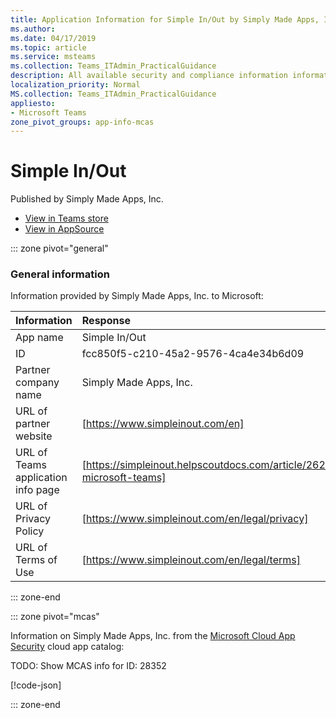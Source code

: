 ```yaml
---
title: Application Information for Simple In/Out by Simply Made Apps, Inc.
ms.author: 
ms.date: 04/17/2019
ms.topic: article
ms.service: msteams
ms.collection: Teams_ITAdmin_PracticalGuidance
description: All available security and compliance information information for Simple In/Out, its data handling policies, its Microsoft Cloud App Security app catalog information, and security/compliance information in the CSA STAR registry.
localization_priority: Normal
MS.collection: Teams_ITAdmin_PracticalGuidance
appliesto:
- Microsoft Teams
zone_pivot_groups: app-info-mcas
---
```

# Simple In/Out

Published by Simply Made Apps, Inc.
* <a href="https://teams.microsoft.com/l/app/fcc850f5-c210-45a2-9576-4ca4e34b6d09" target="_blank">View in Teams store</a>
* <a href="https://appsource.microsoft.com/en-us/product/office/WA104382084" target="_blank">View in AppSource</a>

::: zone pivot="general"

### General information

Information provided by Simply Made Apps, Inc. to Microsoft:

| **Information** | **Response** |
|:----------------|:-------------|
| App name | Simple In/Out |
| ID | fcc850f5-c210-45a2-9576-4ca4e34b6d09 |
| Partner company name | Simply Made Apps, Inc. |
| URL of partner website | [https://www.simpleinout.com/en] |
| URL of Teams application info page | [https://simpleinout.helpscoutdocs.com/article/262-microsoft-teams] |
| URL of Privacy Policy | [https://www.simpleinout.com/en/legal/privacy] |
| URL of Terms of Use | [https://www.simpleinout.com/en/legal/terms] |

::: zone-end


::: zone pivot="mcas"

Information on Simply Made Apps, Inc. from the [Microsoft Cloud App Security](https://www.microsoft.com/en-us/enterprise-mobility-security/cloud-app-security) cloud app catalog:

TODO: Show MCAS info for ID: 28352

[!code-json[](./json/28352.json)]

::: zone-end

